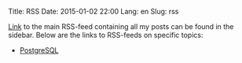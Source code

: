 Title: RSS
Date: 2015-01-02 22:00
Lang: en
Slug: rss

[Link](/feeds/all.xml) to the main RSS-feed containing all my posts can be
found in the sidebar. Below are the links to RSS-feeds on specific topics:

  * [PostgreSQL](/feeds/postgresql.xml)
